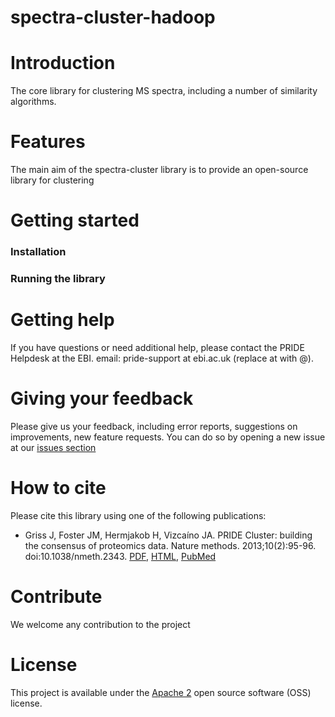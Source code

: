 # spectra-cluster-hadoop

# Introduction
The core library for clustering MS spectra, including a number of similarity algorithms. 

# Features
The main aim of the spectra-cluster library is to provide an open-source library for clustering 


# Getting started

### Installation
### Running the library

# Getting help
If you have questions or need additional help, please contact the PRIDE Helpdesk at the EBI.
email: pride-support at ebi.ac.uk (replace at with @).

# Giving your feedback
Please give us your feedback, including error reports, suggestions on improvements, new feature requests. You can do so by opening a new issue at our [issues section](https://github.com/spectra-cluster/spectra-cluster/issues) 

# How to cite
Please cite this library using one of the following publications:
- Griss J, Foster JM, Hermjakob H, Vizcaíno JA. PRIDE Cluster: building the consensus of proteomics data. Nature methods. 2013;10(2):95-96. doi:10.1038/nmeth.2343. [PDF](http://www.nature.com/nmeth/journal/v10/n2/pdf/nmeth.2343.pdf),  [HTML](http://www.nature.com/nmeth/journal/v10/n2/full/nmeth.2343.html),  [PubMed](http://www.ncbi.nlm.nih.gov/pmc/articles/PMC3667236/)

# Contribute
We welcome any contribution to the project

# License
This project is available under the [Apache 2](http://www.apache.org/licenses/LICENSE-2.0.html) open source software (OSS) license.
